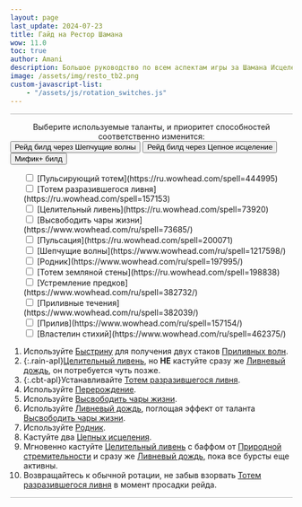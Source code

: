 ```yaml
---
layout: page
last_update: 2024-07-23
title: Гайд на Рестор Шамана
wow: 11.0
toc: true
author: Amani
description: Большое руководство по всем аспектам игры за Шамана Исцеления. Здесь разобраны билды талантов, приоритет заклинаний, подбор экипировки, настройка интерфейса, макросы и WA и многое другое.
image: /assets/img/resto_tb2.png
custom-javascript-list:
    - "/assets/js/rotation_switches.js"
---
```



<hr style="height:1px;background-color:#bbb">
<p></p>


<center>Выберите используемые таланты, и приоритет способностей соответственно изменится:</center>

<div class="btn-toolbar justify-content-center mt-2 mb-3">
  <div class="btn-group" role="group">
    <button type="button" id="build_resto_ww" class="btn btn-primary rotation-btn">Рейд билд через Шепчущие волны</button>
    <button type="button" id="build_resto_ch" class="btn btn-primary rotation-btn">Рейд билд через Цепное исцеление</button>
    <button type="button" id="build_resto_mplus" class="btn btn-primary rotation-btn">Мифик+ билд</button>
  </div>
</div>


<ul class="rotation_switches form-check form-switch mb-2" style="list-style-type: none;">
  <li markdown="span" class="rotation_switch">
    <input class="form-check-input" type="checkbox" id="rotation_switch_totem"> [Пульсирующий тотем](https://ru.wowhead.com/spell=444995)</li>  
  <li markdown="span" class="rotation_switch">
    <input class="form-check-input" type="checkbox" id="rotation_switch_cbt"> [Тотем разразившегося ливня](https://ru.wowhead.com/spell=157153)</li>     
  <li markdown="span" class="rotation_switch">
    <input class="form-check-input" type="checkbox" id="rotation_switch_rain"> [Целительный ливень](https://ru.wowhead.com/spell=73920)</li>    
  <li markdown="span" class="rotation_switch">
    <input class="form-check-input" type="checkbox" id="rotation_switch_ul"> [Высвободить чары жизни](https://www.wowhead.com/ru/spell=73685/)</li>  
  <li markdown="span" class="rotation_switch">
    <input class="form-check-input" type="checkbox" id="rotation_switch_und"> [Пульсация](https://ru.wowhead.com/spell=200071)</li>  
  <li markdown="span" class="rotation_switch"> 
    <input class="form-check-input" type="checkbox" id="rotation_switch_ww"> [Шепчущие волны](https://www.wowhead.com/ru/spell=1217598/)</li>
  <li markdown="span" class="rotation_switch">
    <input class="form-check-input" type="checkbox" id="rotation_switch_ws"> [Родник](https://www.wowhead.com/ru/spell=197995/)</li>
  <li markdown="span" class="rotation_switch">
    <input class="form-check-input" type="checkbox" id="rotation_switch_ewt"> [Тотем земляной стены](https://ru.wowhead.com/spell=198838)</li>  
  <li markdown="span" class="rotation_switch">
    <input class="form-check-input" type="checkbox" id="rotation_switch_reach"> [Устремление предков](https://www.wowhead.com/ru/spell=382732/)</li>
  <li markdown="span" class="rotation_switch">
    <input class="form-check-input" type="checkbox" id="rotation_switch_flow"> [Приливные течения](https://www.wowhead.com/ru/spell=382039/)</li>  
  <li markdown="span" class="rotation_switch">
    <input class="form-check-input" type="checkbox" id="rotation_switch_tide"> [Прилив](https://www.wowhead.com/ru/spell=157154/)</li>
  <li markdown="span" class="rotation_switch">
    <input class="form-check-input" type="checkbox" id="rotation_switch_mote"> [Властелин стихий](https://www.wowhead.com/ru/spell=462375/)</li>
</ul>


<div markdown="1">


1. Используйте [Быстрину](https://ru.wowhead.com/spell=61295) для получения двух стаков [Приливных волн](https://www.wowhead.com/ru/spell=51564/).
2. {:.rain-apl}[Целительный ливень](https://ru.wowhead.com/spell=73920), но **НЕ** кастуйте сразу же [Ливневый дождь](https://www.wowhead.com/ru/spell=462488), он потребуется чуть позже.
4. {:.cbt-apl}Устанавливайте [Тотем разразившегося ливня](https://www.wowhead.com/ru/spell=157153).
5. Используйте [Перерождение](https://ru.wowhead.com/spell=114052).
3. Используйте [Высвободить чары жизни](https://www.wowhead.com/ru/spell=73685/).
6. Используйте [Ливневый дождь](https://www.wowhead.com/ru/spell=462488), поглощая эффект от таланта [Высвободить чары жизни](https://www.wowhead.com/ru/spell=73685/).
7. Используйте [Родник](https://www.wowhead.com/ru/spell=197995/).
8. Кастуйте два [Цепных исцеления](https://ru.wowhead.com/spell=1064).
9. Мгновенно кастуйте [Целительный ливень](https://ru.wowhead.com/spell=73920) с баффом от [Природной стремительности](https://www.wowhead.com/ru/spell=132158/) и сразу же [Ливневый дождь](https://www.wowhead.com/ru/spell=462488), пока все бурсты еще активны.
10. Возвращайтесь к обычной ротации, не забыв взорвать [Тотем разразившегося ливня](https://www.wowhead.com/ru/spell=157153) в момент просадки рейда.


</div>



<hr style="height:1px;background-color:#bbb">
<p></p>